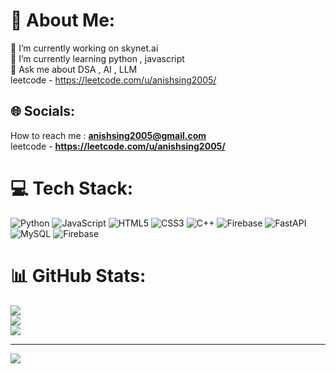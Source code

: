 # 💫 About Me:
🔭 I’m currently working on skynet.ai<br>🌱 I’m currently learning python , javascript <br>💬 Ask me about DSA , AI , LLM <br>  leetcode - https://leetcode.com/u/anishsing2005/


## 🌐 Socials:
How to reach me : **anishsing2005@gmail.com** <br> leetcode - **https://leetcode.com/u/anishsing2005/**

# 💻 Tech Stack:
![Python](https://img.shields.io/badge/python-3670A0?style=for-the-badge&logo=python&logoColor=ffdd54) ![JavaScript](https://img.shields.io/badge/javascript-%23323330.svg?style=for-the-badge&logo=javascript&logoColor=%23F7DF1E) ![HTML5](https://img.shields.io/badge/html5-%23E34F26.svg?style=for-the-badge&logo=html5&logoColor=white) ![CSS3](https://img.shields.io/badge/css3-%231572B6.svg?style=for-the-badge&logo=css3&logoColor=white) ![C++](https://img.shields.io/badge/c++-%2300599C.svg?style=for-the-badge&logo=c%2B%2B&logoColor=white) ![Firebase](https://img.shields.io/badge/firebase-%23039BE5.svg?style=for-the-badge&logo=firebase) ![FastAPI](https://img.shields.io/badge/FastAPI-005571?style=for-the-badge&logo=fastapi) ![MySQL](https://img.shields.io/badge/mysql-4479A1.svg?style=for-the-badge&logo=mysql&logoColor=white) ![Firebase](https://img.shields.io/badge/firebase-a08021?style=for-the-badge&logo=firebase&logoColor=ffcd34)
# 📊 GitHub Stats:
![](https://github-readme-stats.vercel.app/api?username=anishsingh28&theme=dark&hide_border=false&include_all_commits=true&count_private=false)<br/>
![](https://nirzak-streak-stats.vercel.app/?user=anishsingh28&theme=dark&hide_border=false)<br/>
![](https://github-readme-stats.vercel.app/api/top-langs/?username=anishsingh28&theme=dark&hide_border=false&include_all_commits=true&count_private=false&layout=compact)

---
[![](https://visitcount.itsvg.in/api?id=anishsingh28&icon=0&color=0)](https://visitcount.itsvg.in)

<!-- Proudly created with GPRM ( https://gprm.itsvg.in ) -->
